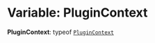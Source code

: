 # Variable: PluginContext

**PluginContext**: typeof [`PluginContext`](/en/auto-docs/free-layout-editor/variables/PluginContext-1.md)
